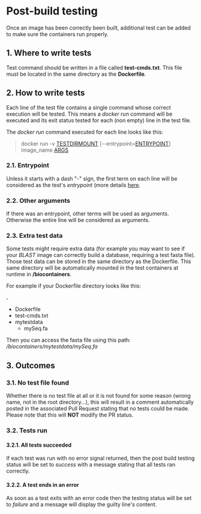 Post-build testing
==================

Once an image has been correctly been built, additional test can be added to make sure the containers run properly.

## 1. Where to write tests

Test command should be written in a file called **test-cmds.txt**. This file must be located in the same directory as the **Dockerfile**.

## 2. How to write tests

Each line of the test file contains a single command whose correct execution will be tested. This means a _docker run_ command will be executed and its exit status tested for each (non empty) line in the test file.

The _docker run_ command executed for each line looks like this:

> docker run -v [TESTDIRMOUNT](#23-extra-test-data) \[--entrypoint=[ENTRYPOINT](#21-entrypoint)\] image_name [ARGS](#22-other-arguments)

### 2.1. Entrypoint

Unless it starts with a dash "-" sign, the first term on each line will be considered as the test's _entrypoint_ (more details [here](https://docs.docker.com/engine/reference/run/#entrypoint-default-command-to-execute-at-runtime).

### 2.2. Other arguments

If there was an entrypoint, other terms will be used as arguments. Otherwise the entire line will be considered as arguments.

### 2.3. Extra test data

Some tests might require extra data (for example you may want to see if your _BLAST_ image can correctly build a database, requiring a test fasta file).
Those test data can be stored in the same directory as the Dockerfile. This same directory will be automatically mounted in the test containers at runtime in **/biocontainers**.

For example if your Dockerfile directory looks like this:

**.**
 * Dockerfile
 * test-cmds.txt
 * mytestdata
   * mySeq.fa

Then you can access the fasta file using this path: _/biocontainers/mytestdata/mySeq.fa_

## 3. Outcomes

### 3.1. No test file found

Whether there is no test file at all or it is not found for some reason (wrong name, not in the root directory...), this will result in a comment automatically posted in the associated Pull Request stating that no tests could be made.
Please note that this will **NOT** modify the PR status.

### 3.2. Tests run

#### 3.2.1. All tests succeeded

If each test was run with no error signal returned, then the post build testing status will be set to _success_ with a message stating that all tests ran correctly.

#### 3.2.2. A test ends in an error

As soon as a test exits with an error code then the testing status will be set to _failure_ and a message will display the guilty line's content.
